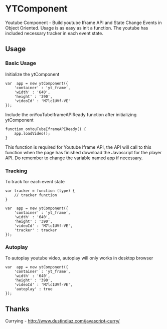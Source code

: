 # YTComponent

Youtube Component - Build youtube Iframe API and State Change Events in Object Oriented. 
Usage is as easy as init a function. 
The youtube has included necessary tracker in each event state.

## Usage

### Basic Usage 

Initialize the ytComponent 

    var  app = new ytComponent({
        'container' : 'yt_frame',
        'width' : '640',
        'height' : '390',
        'videoId' : 'M7lc1UVf-VE'
    });
    
Include the onYouTubeIframeAPIReady function after initializing ytComponent

    function onYouTubeIframeAPIReady() {
        app.loadVideo();
    }
        
This function is required for Youtube Iframe API, the API will call to this function when the page has finished download the Javascript for the player API.
Do remember to change the variable named app if necessary. 

### Tracking 

To track for each event state

    var tracker = function (type) {
        // tracker function 
    }
    
    var  app = new ytComponent({
        'container' : 'yt_frame',
        'width' : '640',
        'height' : '390',
        'videoId' : 'M7lc1UVf-VE',
        'tracker' : tracker
    });

### Autoplay 

To autoplay youtube video, autoplay will only works in desktop browser

    var  app = new ytComponent({
        'container' : 'yt_frame',
        'width' : '640',
        'height' : '390',
        'videoId' : 'M7lc1UVf-VE',
        'autoplay' : true
    });

## Thanks 
Currying - http://www.dustindiaz.com/javascript-curry/
